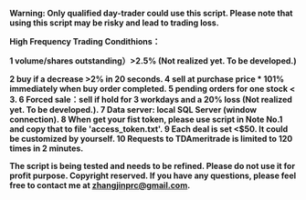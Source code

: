 <b>Warning: Only qualified day-trader could use this script. Please note that using this script may be risky and lead to trading loss. </b>

<b>High Frequency Trading Condithions：</b>

<b>1 volume/shares outstanding）>2.5% (Not realized yet. To be developed.)

<b>2 buy if a decrease >2% in 20 seconds. </b>
<b>4 sell at purchase price * 101% immediately when buy order completed. </b>
<b>5 pending orders for one stock < 3. </b>
<b>6 Forced sale：sell if hold for 3 workdays and a 20% loss (Not realized yet. To be developed.). </b>
<b>7 Data server: local SQL Server (window connection). </b>
<b>8 When get your fist token, please use script in Note No.1 and copy that to file 'access_token.txt'. </b>
<b>9 Each deal is set <$50. It could be customized by yourself.</b>
<b>10 Requests to TDAmeritrade is limited to 120 times in 2 minutes.</b>

<b>The script is being tested and needs to be refined. </b>
<b>Please do not use it for profit purpose. Copyright reserved.</b>
<b>If you have any questions, please feel free to contact me at zhangjinprc@gmail.com.</b>
